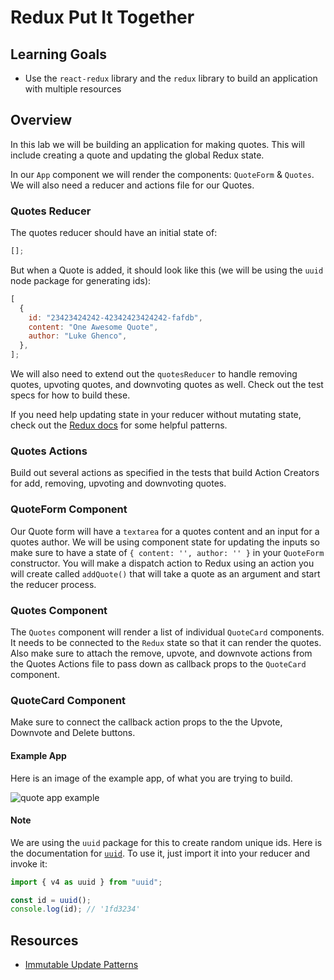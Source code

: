 # Redux Put It Together

## Learning Goals

- Use the `react-redux` library and the `redux` library to build an application
  with multiple resources

## Overview

In this lab we will be building an application for making quotes. This will
include creating a quote and updating the global Redux state.

In our `App` component we will render the components: `QuoteForm` & `Quotes`. We
will also need a reducer and actions file for our Quotes.

### Quotes Reducer

The quotes reducer should have an initial state of:

```javascript
[];
```

But when a Quote is added, it should look like this (we will be using the `uuid`
node package for generating ids):

```javascript
[
  {
    id: "23423424242-42342423424242-fafdb",
    content: "One Awesome Quote",
    author: "Luke Ghenco",
  },
];
```

We will also need to extend out the `quotesReducer` to handle removing quotes,
upvoting quotes, and downvoting quotes as well. Check out the test specs for how
to build these.

If you need help updating state in your reducer without mutating state, check
out the [Redux docs][redux immutable updates] for some helpful patterns.

### Quotes Actions

Build out several actions as specified in the tests that build Action Creators
for add, removing, upvoting and downvoting quotes.

### QuoteForm Component

Our Quote form will have a `textarea` for a quotes content and an input for a
quotes author. We will be using component state for updating the inputs so make
sure to have a state of `{ content: '', author: '' }` in your `QuoteForm`
constructor. You will make a dispatch action to Redux using an action you will
create called `addQuote()` that will take a quote as an argument and start the
reducer process.

### Quotes Component

The `Quotes` component will render a list of individual `QuoteCard` components.
It needs to be connected to the `Redux` state so that it can render the quotes.
Also make sure to attach the remove, upvote, and downvote actions from the
Quotes Actions file to pass down as callback props to the `QuoteCard` component.

### QuoteCard Component

Make sure to connect the callback action props to the the Upvote, Downvote and
Delete buttons.

#### Example App

Here is an image of the example app, of what you are trying to build.

![quote app example](https://s3-us-west-2.amazonaws.com/curriculum-content/web-development/react/quote-app-image.png)

#### Note

We are using the `uuid` package for this to create random unique ids. Here
is the documentation for [`uuid`](https://github.com/uuidjs/uuid). To
use it, just import it into your reducer and invoke it:

```javascript
import { v4 as uuid } from "uuid";

const id = uuid();
console.log(id); // '1fd3234'
```

## Resources

- [Immutable Update Patterns][redux immutable updates]

[redux immutable updates]: https://redux.js.org/recipes/structuring-reducers/immutable-update-patterns
